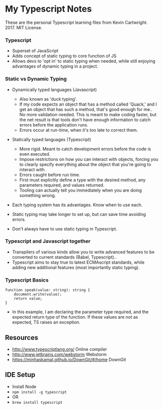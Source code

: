 # My Typescript Notes
These are the personal Typescript learning files from Kevin Cartwright. 2017. MIT License.

### Typescript
- Superset of JavaScript
- Adds concept of static typing to core function of JS
- Allows devs to 'opt in' to static typing when needed, while still enjoying advantages of dynamic typing in a project.

### Static vs Dynamic Typing
- Dynamically typed languages (Javascript)
    - Also known as 'duck typing'.
    - If my code expects an object that has a method called 'Quack,' and I get an object that has such a method, that's good enough for me.. No more validation needed. This is meant to make coding faster, but the net result is that tools don't have enough information to catch errors before the application runs.
    - Errors occur at run-time, when it's too late to correct them.

- Statically typed languages (Typescript)
    - More rigid. Meant to catch development errors before the code is even executed.
    - Impose restrictions on how you can interact with objects, forcing you to clearly specify everything about the object that you're going to interact with.
    - Errors caught before run time.
    - First must explicitly define a type with the desired method, any parameters required, and values returned.
    - Tooling can actually tell you immediately when you are doing something wrong.

- Each typing system has its advantages. Know when to use each.
- Static typing may take longer to set up, but can save time avoiding errors.
- Don't always have to use static typing in Typescript.

### Typescript and Javascript together
- Transpilers of various kinds allow you to write advanced features to be converted to current standards (Babel, Typescript)..
- Typescript aims to stay true to latest ECMAscript standards, while adding new additional features (most importantly static typing).

### Typescript Basics
```
function speak(value: string): string {
    document.write(value);
    return value;
}
```
- In this example, I am declaring the parameter type required, and the expected return type of the function. If these values are not as expected, TS raises an exception.

## Resources
- http://www.typescriptlang.org/ Online compiler
- http://www.jetbrains.com/webstorm Webstorm
- https://minhaskamal.github.io/DownGit/#/home DownGit

## IDE Setup
- Install Node
- `npm install -g typescript`
- OR
- `brew install typescript`
